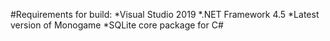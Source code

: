 #Requirements for build:
*Visual Studio 2019
*.NET Framework 4.5
*Latest version of Monogame
*SQLite core package for C#